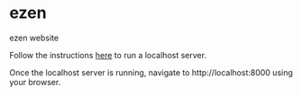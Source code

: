 # ezen
ezen website

Follow the instructions [here](https://stackoverflow.com/questions/21495733/is-there-any-way-to-test-php-locally-without-installing-a-server) to run a localhost server.

Once the localhost server is running, navigate to http://localhost:8000 using your browser.
